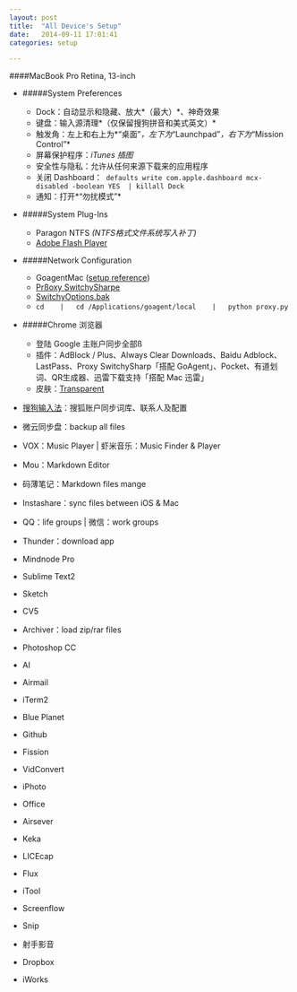 ```yaml
---
layout: post
title:  "All Device's Setup"
date:   2014-09-11 17:01:41
categories: setup

---
```

####MacBook Pro Retina, 13-inch
- #####System Preferences
    - Dock：自动显示和隐藏、放大*（最大）*、神奇效果
    - 键盘：输入源清理*（仅保留搜狗拼音和美式英文）*
    - 触发角：左上和右上为*“桌面”*，左下为*“Launchpad”*，右下为*“Mission Control”*
    - 屏幕保护程序：*iTunes 插图*
    - 安全性与隐私：允许从任何来源下载来的应用程序
    - 关闭 Dashboard：` defaults write com.apple.dashboard mcx-disabled -boolean YES  | killall Dock`
    - 通知：打开*“勿扰模式”*    
- #####System Plug-Ins
    - Paragon NTFS *(NTFS格式文件系统写入补丁)*
    - [Adobe Flash Player](http://get.adobe.com/cn/flashplayer/)
- #####Network Configuration
    - GoagentMac ([setup reference](http://www.guokr.com/blog/436937/)) 
    -  [Prßoxy SwitchySharpe](http://pan.baidu.com/s/1dDxkYcx) 
    - [SwitchyOptions.bak](http://pan.baidu.com/s/1gdkVEKj)
    - `cd    |   cd /Applications/goagent/local    |   python proxy.py `
- #####Chrome 浏览器 
    - 登陆 Google 主账户同步全部ß
    - 插件：AdBlock / Plus、Always Clear Downloads、Baidu Adblock、LastPass、Proxy SwitchySharp「搭配 GoAgent」、Pocket、有道划词、QR生成器、迅雷下载支持「搭配 Mac 迅雷」
    - 皮肤：[Transparent](https://chrome.google.com/webstore/detail/transparent/oegogboflfgdoajlmhilbamjblflfibj?hl=zh-CN)
    
- [搜狗输入法](http://pinyin.sogou.com/mac/)：搜狐账户同步词库、联系人及配置    
- 微云同步盘：backup all files
- VOX：Music Player  |  虾米音乐：Music Finder & Player
- Mou：Markdown Editor
- 码薄笔记：Markdown files mange

- Instashare：sync files between iOS & Mac     
- QQ：life groups  |  微信：work groups
- Thunder：download app
- Mindnode Pro
- Sublime Text2
- Sketch
- CV5
- Archiver：load zip/rar files
- Photoshop CC
- AI
- Airmail
- iTerm2
- Blue Planet
- Github
- Fission
- VidConvert
- iPhoto
- Office 
- Airsever
- Keka
- LICEcap
- Flux
- iTool
- Screenflow
- Snip
- 射手影音
- Dropbox
- iWorks
